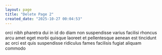 ```yaml
---
layout: page
title: "Delete Page 2"
created_date: "2025-10-27 00:04:53"
---
```


orci nibh pharetra dui in id do diam non suspendisse varius facilisi rhoncus arcu amet eget morbi quisque laoreet et pellentesque aenean est tincidunt ac orci est quis suspendisse ridiculus fames facilisis fugiat aliquam commodo 
